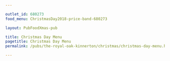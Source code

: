 ```yaml
---

outlet_id: 680273
food_menu: ChristmasDay2018-price-band-680273

layout: PubFoodXmas-pub

title: Christmas Day Menu
pagetitle: Christmas Day Menu
permalink: /pubs/the-royal-oak-kinnerton/christmas/christmas-day-menu.html

---
```

